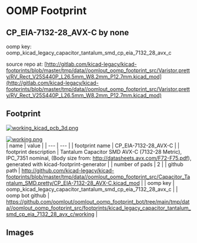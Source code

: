 # OOMP Footprint  
## CP_EIA-7132-28_AVX-C  by none  
  
oomp key: oomp_kicad_legacy_capacitor_tantalum_smd_cp_eia_7132_28_avx_c  
  
source repo at: [http://gitlab.com/kicad-legacy/kicad-footprints/blob/master/tmp/data//oomlout_oomp_footprint_src/Varistor.pretty/RV_Rect_V25S440P_L26.5mm_W8.2mm_P12.7mm.kicad_mod](http://gitlab.com/kicad-legacy/kicad-footprints/blob/master/tmp/data//oomlout_oomp_footprint_src/Varistor.pretty/RV_Rect_V25S440P_L26.5mm_W8.2mm_P12.7mm.kicad_mod)  
## Footprint  
  
[![working_kicad_pcb_3d.png](working_kicad_pcb_3d_600.png)](working_kicad_pcb_3d.png)  
  
[![working.png](working_600.png)](working.png)  
| name | value | 
| --- | --- | 
| footprint name | CP_EIA-7132-28_AVX-C | 
| footprint description | Tantalum Capacitor SMD AVX-C (7132-28 Metric), IPC_7351 nominal, (Body size from: http://datasheets.avx.com/F72-F75.pdf), generated with kicad-footprint-generator | 
| number of pads | 2 | 
| github path | http://github.com/kicad-legacy/kicad-footprints/blob/master/tmp/data//oomlout_oomp_footprint_src/Capacitor_Tantalum_SMD.pretty/CP_EIA-7132-28_AVX-C.kicad_mod | 
| oomp key | oomp_kicad_legacy_capacitor_tantalum_smd_cp_eia_7132_28_avx_c | 
| oomp bot github | https://github.com/oomlout/oomlout_oomp_footprint_bot/tree/main/tmp/data//oomlout_oomp_footprint_src/footprints/kicad_legacy_capacitor_tantalum_smd_cp_eia_7132_28_avx_c/working | 
## Images  
